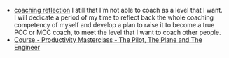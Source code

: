 - [coaching reflection](<coaching reflection.md>) I still that I'm not able to coach as a level that I want. I will dedicate a period of my time to reflect back the whole coaching competency of myself and develop a plan to raise it to become a true PCC or MCC coach, to meet the level that I want to coach other people.
- [Course - Productivity Masterclass - The Pilot, The Plane and The Engineer](<Course - Productivity Masterclass - The Pilot, The Plane and The Engineer.md>)
